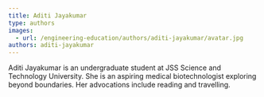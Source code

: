 ```yaml
---
title: Aditi Jayakumar
type: authors
images:
  - url: /engineering-education/authors/aditi-jayakumar/avatar.jpg
authors: aditi-jayakumar
---
```

Aditi Jayakumar is an undergraduate student at JSS Science and Technology University. She is an aspiring medical biotechnologist exploring beyond boundaries. Her advocations include reading and travelling. 
